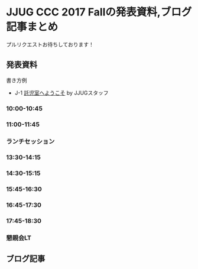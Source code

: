 # JJUG CCC 2017 Fallの発表資料,ブログ記事まとめ

プルリクエストお待ちしております！

## 発表資料
書き方例
- J-1 [託児室へようこそ](http://www.alpha-co.com/) by JJUGスタッフ

### 10:00-10:45

### 11:00-11:45

### ランチセッション

### 13:30-14:15

### 14:30-15:15

### 15:45-16:30

### 16:45-17:30

### 17:45-18:30

### 懇親会LT

## ブログ記事



